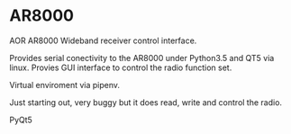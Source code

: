 # AR8000
AOR AR8000 Wideband receiver control interface.

Provides serial conectivity to the AR8000 under Python3.5 and QT5 via linux.
Provies GUI interface to control the radio function set.

Virtual enviroment via pipenv.

Just starting out, very buggy but it does read, write and control the radio.

PyQt5
